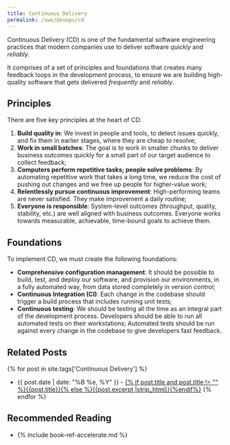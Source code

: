 ```yaml
---
title: Continuous Delivery
permalink: /swe/devops/cd
---
```


Continuous Delivery (CD) is one of the fundamental software engineering practices that modern companies use to deliver software *quickly* and *reliably*.

It comprises of a set of principles and foundations that creates many feedback loops in the development process, to ensure we are building high-quality software that gets delivered *frequently* and *reliably*.

## Principles

There are five key principles at the heart of CD:

1. **Build quality in**: We invest in people and tools, to detect issues quickly, and fix them in earlier stages, where they are cheap to resolve;
2. **Work in small batches**: The goal is to work in smaller chunks to deliver business outcomes quickly for a small part of our target audience to collect feedback;
3. **Computers perform repetitive tasks; people solve problems**: By automating repetitive work that takes a long time, we reduce the cost of pushing out changes and we free up people for higher-value work;
4. **Relentlessly pursue continuous improvement**: High-performing teams are never satisfied. They make improvement a daily routine;
5. **Everyone is responsible**: System-level outcomes (throughput, quality, stability, etc.) are well aligned with business outcomes. Everyone works towards measurable, achievable, time-bound goals to achieve them.

## Foundations

To implement CD, we must create the following foundations:

- **Comprehensive configuration management**: It should be possible to build, test, and deploy our software, and provision our environments, in a fully automated way, from data stored completely in version control;
- **Continuous Integration (CI)**: Each change in the codebase should trigger a build process that includes running unit tests;
- **Continuous testing**: We should be testing all the time as an integral part of the development process. Developers should be able to run all automated tests on their workstations; Automated tests should be run against every change in the codebase to give developers fast feedback.

## Related Posts

{% for post in site.tags['Continuous Delivery'] %}
- {{ post.date | date: "%B %e, %Y" }} - <a href="{{ site.baseurl }}{{ post.url }}">{% if post.title and post.title != "" %}{{post.title}}{% else %}{{post.excerpt |strip_html}}{%endif%}</a>
{% endfor %}

## Recommended Reading

- {% include book-ref-accelerate.md %}